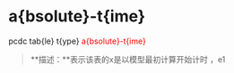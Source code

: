 # a{bsolute}-t{ime}
pcdc tab{le} t{ype} <span style='color: red;'>a{bsolute}-t{ime}</span>
> **描述：**表示该表的x是以模型最初计算开始计时
，e1

